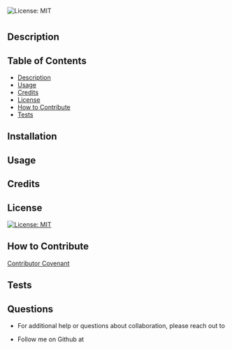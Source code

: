 ![License: MIT](https://img.shields.io/badge/License-MIT-yellow.svg)
  
  # 

  ## Description
  

  ## Table of Contents
  - [Description](#description)
  - [Usage](#usage) 
  - [Credits](#credits)   
  - [License](#license) 
  - [How to Contribute](#how-to-contribute)
  - [Tests](#tests)

  ## Installation
  

  ## Usage
  

  ## Credits
  

  ## License
  [![License: MIT](https://img.shields.io/badge/License-MIT-yellow.svg)](https://opensource.org/licenses/MIT)

  ## How to Contribute
  [Contributor Covenant](https://www.contributor-covenant.org/)

  ## Tests
  

  ## Questions
  * For additional help or questions about collaboration, please reach out to 
  
  * Follow me on Github at [](http://github.com/)
